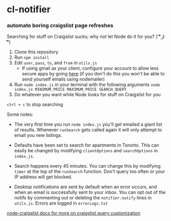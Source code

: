 # cl-notifier

### automate boring craigslist page refreshes

Searching for stuff on Craigslist sucks; why not let Node do it for you? ( ͡° ͜ʖ ͡°)

1. Clone this repository
2. Run `npm install`
3. Edit `user`, `pass`, `to`, and `from` in `utils.js`
   - If using gmail as your client, configure your account to allow less secure apps by going [here](https://myaccount.google.com/lesssecureapps) (if you don't do this you won't be able to send yourself emails using nodemailer)
4. Run `node index.js` in your terminal with the following arguments `node index.js MINIMUM_PRICE MAXIMUM_PRICE SEARCH_QUERY`
5. Do whatever you want while Node looks for stuff on Craigslist for you

`ctrl + c` to stop searching

Some notes:
* The very first time you run `node index.js` you'll get emailed a giant list of results. Whenever `runSearch` gets called again it will only attempt to email you new listings.

* Defaults have been set to search for apartments in Toronto. This can easily be changed by modifying `clientOptions` and `searchOptions` in `index.js`.

* Search happens every 45 minutes. You can change this by modifying `timer` at the top of the `runSearch` function. Don't query too often or your IP address will get blocked.

* Desktop notifications are sent by default when an error occurs, and when an email is successfully sent to your inbox. You can opt out of the notifs by commenting out or deleting the `notifier.notify` lines in `utils.js`. Errors are logged in `errorLogs.txt`

[node-craigslist docs for more on craigslist query customization](https://www.npmjs.com/package/node-craigslist)
